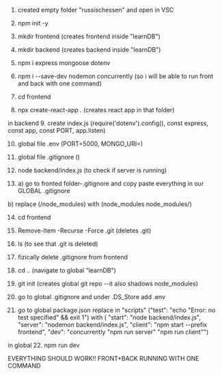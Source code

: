 1. created empty folder "russischessen" and open in VSC
2. npm init -y
3. mkdir frontend (creates frontend inside "learnDB")
4. mkdir backend (creates backend inside "learnDB")
5. npm i express mongoose dotenv
6. npm i --save-dev nodemon concurrently (so i will be able to run front and back with one command)

7. cd frontend
8. npx create-react-app . (creates react app in that folder)

in backend 
9. create index.js (require('dotenv').config(), const express, const app, const PORT, app.listen)

10. global file .env (PORT=5000, MONGO_URI=)
11. global file .gitignore ()

12. node backend/index.js (to check if server is running)

13. a) go to fronted folder-.gitignore and copy paste everything in our GLOBAL .gitignore

b) replace 
(/node_modules) 
with 
(node_modules
node_modules/)

14. cd frontend
15. Remove-Item -Recurse -Force .git (deletes .git)
16. ls (to see that .git is deleted)
17. fizically delete .gitignore from frontend

18. cd .. (navigate to global "learnDB")
19. git init (creates global git repo --it also shadows node_modules)

20. go to global .gitignore and under .DS_Store add .env
21. go to global package.json replace in "scripts"
("test": "echo \"Error: no test specified\" && exit 1")
with
(    "start": "node backend/index.js",
    "server": "nodemon backend/index.js",
    "client": "npm start --prefix frontend",
    "dev": "concurrently \"npm run server\" \"npm run client\"")

in global
22. npm run dev

EVERYTHING SHOULD WORK!! FRONT+BACK RUNNING WITH ONE COMMAND
